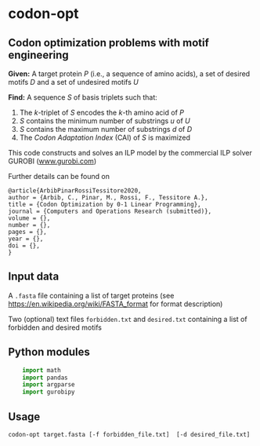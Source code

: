 # codon-opt

## Codon optimization problems with motif engineering

**Given:**
A target protein *P* (i.e., a sequence of amino acids), a set of desired motifs *D* and a set of undesired motifs *U*

**Find:** A sequence *S* of basis triplets such that:
1. The *k*-triplet of *S* encodes the *k*-th amino acid of *P*
2. *S* contains the minimum number of substrings *u* of *U*
3. *S* contains the maximum number of substrings *d* of *D*
4. The *Codon Adaptation Index* (CAI) of *S* is maximized

This code constructs and solves an ILP model 
by the commercial ILP solver GUROBI (www.gurobi.com)

Further details can be found on

```
@article{ArbibPinarRossiTessitore2020,
author = {Arbib, C., Pinar, M., Rossi, F., Tessitore A.},
title = {Codon Optimization by 0-1 Linear Programming},
journal = {Computers and Operations Research (submitted)},
volume = {},
number = {},
pages = {},
year = {},
doi = {},
}
```

## Input data

A ```.fasta``` file containing a list of target proteins
(see https://en.wikipedia.org/wiki/FASTA_format for format description)

Two (optional) text files ```forbidden.txt``` and ```desired.txt```
containing a list of forbidden and desired motifs

## Python modules

```python
    import math
    import pandas
    import argparse
    import gurobipy
```

## Usage

```codon-opt target.fasta [-f forbidden_file.txt]  [-d desired_file.txt] ```






